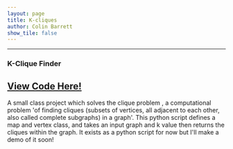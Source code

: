 ```yaml
---
layout: page
title: K-cliques
author: Colin Barrett
show_tile: false
---
```


  <section id="one">
    <div class="inner">
    
  
  <div class="row 200%">
	<div class="6u 12u$(medium)">

<hr class="major" />
<h3> K-Clique Finder</h3>

<h2> <a href ='https://github.com/cbarre01/k-cliques'>View Code Here!</a> </h2>

<p> A small class project which solves the clique problem </a>, a computational problem 'of finding cliques (subsets of vertices, all adjacent to each other, also called complete subgraphs) in a graph'. This python script defines a map and vertex class, and takes an input graph and k value then returns the cliques within the graph. It exists as a python script for now but I'll make a demo of it soon! </p>

</div>

<div class="6u$ 12u$(medium)">
<h4></h4>
<span class="image fit"><img src="{% link assets/images/k-clique.jpg %}" alt="" /></span>

